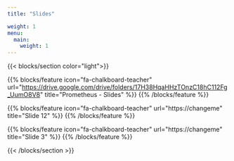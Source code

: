 ```yaml
---
title: "Slides"

weight: 1
menu:
  main:
    weight: 1
---
```


{{< blocks/section color="light">}}

{{% blocks/feature icon="fa-chalkboard-teacher" url="https://drive.google.com/drive/folders/17H38HqaHHzTOnzC18hC112Fg_UumO8V8" title="Prometheus - Slides" %}}
{{% /blocks/feature %}}

{{% blocks/feature icon="fa-chalkboard-teacher" url="https://changeme" title="Slide 12" %}}
{{% /blocks/feature %}}

{{% blocks/feature icon="fa-chalkboard-teacher" url="https://changeme" title="Slide 3" %}}
{{% /blocks/feature %}}

{{< /blocks/section >}}
